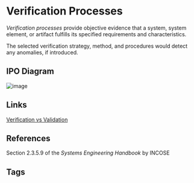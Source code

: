 # Verification Processes

*Verification processes* provide objective evidence that a system, system element, or artifact fulfills its specified requirements and characteristics.  

The selected verification strategy, method, and procedures would detect any anomalies, if introduced.  

## IPO Diagram
![image](https://www.eliotkhachi.dev/resources/zettel-images/Mon_Mar_25_04:16:24_PM_PDT_2024.png)

## Links
[Verification vs Validation ](../202110032244)  

## References
Section 2.3.5.9 of the *Systems Engineering Handbook* by INCOSE

## Tags
